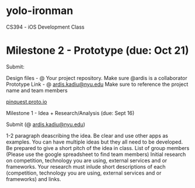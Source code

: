 yolo-ironman
============

CS394 - iOS Development Class

Milestone 2 - Prototype (due: Oct 21)
===

Submit:

Design files - @ Your project repository. Make sure @ardis is a collaborator Prototype Link - @ ardis.kadiu@nyu.edu Make sure to reference the project name and team members

[pinquest.proto.io](pinquest.proto.io)

Milestone 1 - Idea + Research/Analysis (due: Sept 16)

Submit (@ ardis.kadiu@nyu.edu)

1-2 paragraph deascribing the idea. Be clear and use other apps as examples. You can have multiple ideas but they all need to be developed. Be prepared to give a short pitch of the idea in class.
List of group members (Please use the google spreadsheet to find team members)
Initial research on competition, technology you are using, external services and or frameworks. Your research must inlude short descriptions of each (competition, technology you are using, external services and or frameworks) and links.